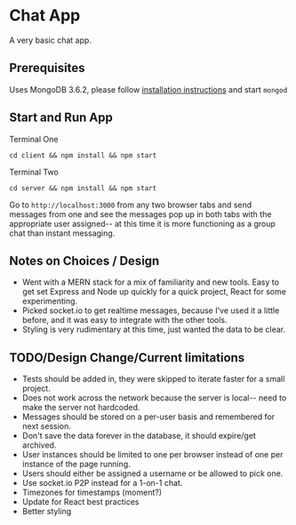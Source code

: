 # Chat App
A very basic chat app.

## Prerequisites
Uses MongoDB 3.6.2, please follow [installation instructions](https://docs.mongodb.com/manual/installation://docs.mongodb.com/manual/installation/) and start `mongod`

## Start and Run App
Terminal One
```
cd client && npm install && npm start
```
Terminal Two
```
cd server && npm install && npm start
```

Go to `http://localhost:3000` from any two browser tabs and send messages from one and see the messages pop up in both tabs with the appropriate user assigned-- at this time it is more functioning as a group chat than instant messaging.

## Notes on Choices / Design
* Went with a MERN stack for a mix of familiarity and new tools.  Easy to get set Express and Node up quickly for a quick project, React for some experimenting.
* Picked socket.io to get realtime messages, because I've used it a little before, and it was easy to integrate with the other tools.
* Styling is very rudimentary at this time, just wanted the data to be clear.

## TODO/Design Change/Current limitations
* Tests should be added in, they were skipped to iterate faster for a small project.
* Does not work across the network because the server is local-- need to make the server not hardcoded.
* Messages should be stored on a per-user basis and remembered for next session.
* Don't save the data forever in the database, it should expire/get archived.
* User instances should be limited to one per browser instead of one per instance of the page running.
* Users should either be assigned a username or be allowed to pick one.
* Use socket.io P2P instead for a 1-on-1 chat.
* Timezones for timestamps (moment?)
* Update for React best practices
* Better styling
